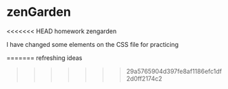 # zenGarden
<<<<<<< HEAD
 homework zengarden


I have changed some elements on the CSS file for practicing 

=======
 refreshing ideas 
>>>>>>> 29a5765904d397fe8af1186efc1df2d0ff2174c2
